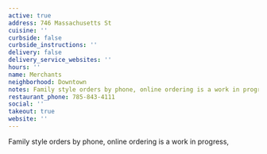 ```yaml
---
active: true
address: 746 Massachusetts St
cuisine: ''
curbside: false
curbside_instructions: ''
delivery: false
delivery_service_websites: ''
hours: ''
name: Merchants
neighborhood: Downtown
notes: Family style orders by phone, online ordering is a work in progress,
restaurant_phone: 785-843-4111
social: ''
takeout: true
website: ''
---
```


Family style orders by phone, online ordering is a work in progress,